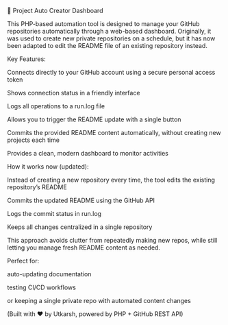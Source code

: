 🚀 Project Auto Creator Dashboard

This PHP-based automation tool is designed to manage your GitHub repositories automatically through a web-based dashboard. Originally, it was used to create new private repositories on a schedule, but it has now been adapted to edit the README file of an existing repository instead.

Key Features:

Connects directly to your GitHub account using a secure personal access token

Shows connection status in a friendly interface

Logs all operations to a run.log file

Allows you to trigger the README update with a single button

Commits the provided README content automatically, without creating new projects each time

Provides a clean, modern dashboard to monitor activities

How it works now (updated):

Instead of creating a new repository every time, the tool edits the existing repository’s README

Commits the updated README using the GitHub API

Logs the commit status in run.log

Keeps all changes centralized in a single repository

This approach avoids clutter from repeatedly making new repos, while still letting you manage fresh README content as needed.

Perfect for:

auto-updating documentation

testing CI/CD workflows

or keeping a single private repo with automated content changes

(Built with ❤️ by Utkarsh, powered by PHP + GitHub REST API)
